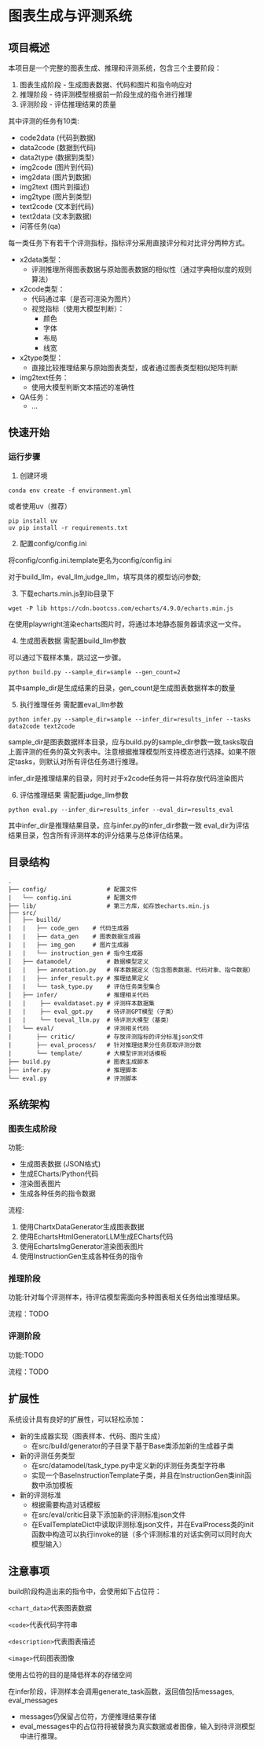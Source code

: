 # 图表生成与评测系统
## 项目概述
本项目是一个完整的图表生成、推理和评测系统，包含三个主要阶段：
1. 图表生成阶段 - 生成图表数据、代码和图片和指令响应对
2. 推理阶段 - 待评测模型根据前一阶段生成的指令进行推理
3. 评测阶段 - 评估推理结果的质量

其中评测的任务有10类:
+ code2data (代码到数据)
+ data2code (数据到代码)
+ data2type (数据到类型)
+ img2code (图片到代码)
+ img2data (图片到数据)
+ img2text (图片到描述)
+ img2type (图片到类型)
+ text2code (文本到代码)
+ text2data (文本到数据)
+ 问答任务(qa)

每一类任务下有若干个评测指标，指标评分采用直接评分和对比评分两种方式。
+ x2data类型：
    - 评测推理所得图表数据与原始图表数据的相似性（通过字典相似度的规则算法）
+ x2code类型：
    - 代码通过率（是否可渲染为图片）
    - 视觉指标（使用大模型判断）：
        - 颜色
        - 字体
        - 布局
        - 线宽
+ x2type类型：
    - 直接比较推理结果与原始图表类型，或者通过图表类型相似矩阵判断
+ img2text任务：
    - 使用大模型判断文本描述的准确性
+ QA任务：
    - ...
## 快速开始
### 运行步骤
1. 创建环境
```
conda env create -f environment.yml
```
或者使用uv（推荐）
```
pip install uv
uv pip install -r requirements.txt
```
2. 配置config/config.ini

将config/config.ini.template更名为config/config.ini

对于build_llm，eval_llm,judge_llm，填写具体的模型访问参数;

3. 下载echarts.min.js到lib目录下
```
wget -P lib https://cdn.bootcss.com/echarts/4.9.0/echarts.min.js 
```
在使用playwright渲染echarts图片时，将通过本地静态服务器请求这一文件。

4. 生成图表数据
需配置build_llm参数

可以通过下载样本集，跳过这一步骤。
```
python build.py --sample_dir=sample --gen_count=2
```
其中sample_dir是生成结果的目录，gen_count是生成图表数据样本的数量

5. 执行推理任务
需配置eval_llm参数
```
python infer.py --sample_dir=sample --infer_dir=results_infer --tasks data2code text2code 
```
sample_dir是图表数据样本目录，应与build.py的sample_dir参数一致,tasks取自上面评测的任务的英文列表中。注意根据推理模型所支持模态进行选择。如果不限定tasks，则默认对所有评估任务进行推理。

infer_dir是推理结果的目录，同时对于x2code任务将一并将存放代码渲染图片


6. 评估推理结果
需配置judge_llm参数
```
python eval.py --infer_dir=results_infer --eval_dir=results_eval
```
其中infer_dir是推理结果目录，应与infer.py的infer_dir参数一致
eval_dir为评估结果目录，包含所有评测样本的评分结果与总体评估结果。
## 目录结构
```
.
├── config/                 # 配置文件
|   └── config.ini          # 配置文件
├── lib/                    # 第三方库，如存放echarts.min.js
├── src/
│   ├── builld/        
|   |   ├── code_gen    # 代码生成器
|   |   ├── data_gen    # 图表数据生成器
|   |   ├── img_gen     # 图片生成器
|   |   └── instruction_gen # 指令生成器 
│   ├── datamodel/          # 数据模型定义
|   |   ├── annotation.py   # 样本数据定义（包含图表数据、代码对象、指令数据）
|   |   ├── infer_result.py # 推理结果定义
|   |   └── task_type.py    # 评估任务类型集合
│   ├── infer/              # 推理相关代码
|   |    ├── evaldataset.py # 评测样本数据集
|   |    ├── eval_gpt.py    # 待评测GPT模型（子类）
|   |    └── toeval_llm.py  # 待评测大模型（基类）
│   └── eval/               # 评测相关代码
|       ├── critic/         # 存放评测指标的评分标准json文件
|       ├── eval_process/   # 针对推理结果分任务获取评测分数
|       └── template/       # 大模型评测对话模板
├── build.py                # 图表生成脚本  
├── infer.py                # 推理脚本
└── eval.py                 # 评测脚本   
```
## 系统架构
### 图表生成阶段

功能:
+ 生成图表数据 (JSON格式)
+ 生成ECharts/Python代码
+ 渲染图表图片
+ 生成各种任务的指令数据

流程:

1. 使用ChartxDataGenerator生成图表数据
2. 使用EchartsHtmlGeneratorLLM生成ECharts代码
3. 使用EchartsImgGenerator渲染图表图片
4. 使用InstructionGen生成各种任务的指令

### 推理阶段
功能:针对每个评测样本，待评估模型需面向多种图表相关任务给出推理结果。

流程：TODO

### 评测阶段
功能:TODO

流程：TODO
## 扩展性
系统设计具有良好的扩展性，可以轻松添加：
+ 新的生成器实现（图表样本、代码、图片生成）
    - 在src/build/generator的子目录下基于Base类添加新的生成器子类
+ 新的评测任务类型
    - 在src/datamodel/task_type.py中定义新的评测任务类型字符串
    - 实现一个BaseInstructionTemplate子类，并且在InstructionGen类init函数中添加模板
+ 新的评测标准
    - 根据需要构造对话模板
    - 在src/eval/critic目录下添加新的评测标准json文件
    - 在EvalTemplateDict中读取评测标准json文件，并在EvalProcess类的init函数中构造可以执行invoke的链（多个评测标准的对话实例可以同时向大模型输入）


## 注意事项
build阶段构造出来的指令中，会使用如下占位符：

`<chart_data>`代表图表数据

`<code>`代表代码字符串

`<description>`代表图表描述

`<image>`代码图表图像

使用占位符的目的是降低样本的存储空间

在infer阶段，评测样本会调用generate_task函数，返回值包括messages, eval_messages
+ messages仍保留占位符，方便推理结果存储
+ eval_messages中的占位符将被替换为真实数据或者图像，输入到待评测模型中进行推理。